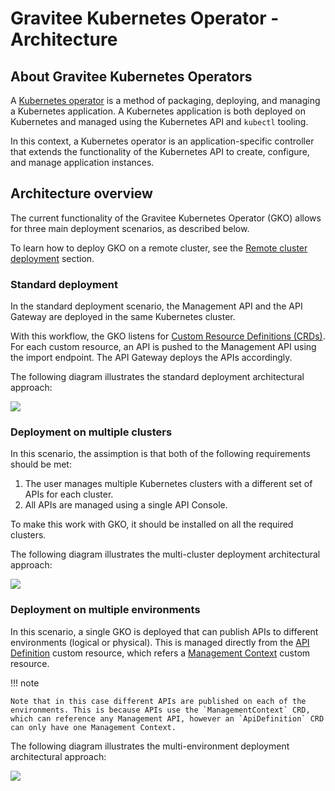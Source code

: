 # Gravitee Kubernetes Operator - Architecture

## About Gravitee Kubernetes Operators

A [Kubernetes operator](https://kubernetes.io/docs/concepts/extend-kubernetes/operator/) is a method of packaging, deploying, and managing a Kubernetes application. A Kubernetes application is both deployed on Kubernetes and managed using the Kubernetes API and `kubectl` tooling.

In this context, a Kubernetes operator is an application-specific controller that extends the functionality of the Kubernetes API to create, configure, and manage application instances.

## Architecture overview

The current functionality of the Gravitee Kubernetes Operator (GKO) allows for three main deployment scenarios, as described below.

To learn how to deploy GKO on a remote cluster, see the [Remote cluster deployment](apim-kubernetes-operator-installation-cluster.md) section.

### Standard deployment

In the standard deployment scenario, the Management API and the API Gateway are deployed in the same Kubernetes cluster.

With this workflow, the GKO listens for [Custom Resource Definitions (CRDs)](apim-kubernetes-operator-definitions.md). For each custom resource, an API is pushed to the Management API using the import endpoint. The API Gateway deploys the APIs accordingly.

The following diagram illustrates the standard deployment architectural approach:

![](../../../images/apim/3.x/kubernetes/gko-architecture-1-standard.png)

### Deployment on multiple clusters

In this scenario, the assimption is that both of the following requirements should be met:

1. The user manages multiple Kubernetes clusters with a different set of APIs for each cluster.
2. All APIs are managed using a single API Console.

To make this work with GKO, it should be installed on all the required clusters.

The following diagram illustrates the multi-cluster deployment architectural approach:

![](../../../images/apim/3.x/kubernetes/gko-architecture-2-multi-cluster.png)

### Deployment on multiple environments

In this scenario, a single GKO is deployed that can publish APIs to different environments (logical or physical). This is managed directly from the [API Definition](apim-kubernetes-operator-user-guide-api-definition.md) custom resource, which refers a [Management Context](apim-kubernetes-operator-user-guide-management-context.md) custom resource.

!!! note

```
Note that in this case different APIs are published on each of the environments. This is because APIs use the `ManagementContext` CRD, which can reference any Management API, however an `ApiDefinition` CRD can only have one Management Context.
```

The following diagram illustrates the multi-environment deployment architectural approach:

![](../../../images/apim/3.x/kubernetes/gko-architecture-3-multi-env.png)
